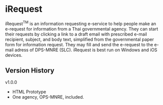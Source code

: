 # iRequest
iRequest<sup>TM</sup> is an information requesting e-service to help people make an e-request for information from a Thai governmental agency. They can start their requests by clicking a link to a draft email with prescribed e-mail recipient, subject, and body text, simplified from the governmental paper form for information request. They may fill and send the e-request to the e-mail adress of DPS-MNRE (SLC). iRequest is best run on Windows and iOS devices.

## Version History
v1.0.0 
- HTML Prototype
- One agency, OPS-MNRE, included.
